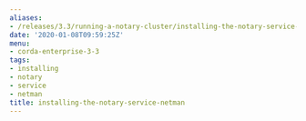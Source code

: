 ```yaml
---
aliases:
- /releases/3.3/running-a-notary-cluster/installing-the-notary-service-netman.html
date: '2020-01-08T09:59:25Z'
menu:
- corda-enterprise-3-3
tags:
- installing
- notary
- service
- netman
title: installing-the-notary-service-netman
---
```


